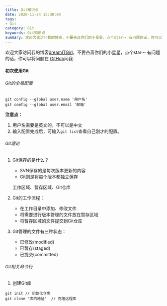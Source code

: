 ```yaml
---
title: Git知识点
date: 2020-11-24 15:38:04
tags:
- Git
category: Git
keywords: Git知识点
summary: 欢迎大家访问我的博客，不要吝啬你们的小星星，点个star～ 有问题的话，你可以将问题在留言板留言问我.
---
```

欢迎大家访问我的博客[dreamITGirl](https://github.com/dreamITGirl)，不要吝啬你们的小星星，点个star～ 有问题的话，你可以将问题在 [GitHub](https://github.com/dreamITGirl/dreamITGirl.github.io/issues)问我.

#### 初次使用Git

###### Git的全局配置
```
git config --global user.name '用户名'
git comfig --global user.email '邮箱'
```
**注意点：**
1. 用户名需要是英文的，不可以是中文
2. 输入配置完成后，可输入`git list`查看自己刚才的配置。

###### Git理论

1. Git保存的是什么？

   - SVN保存的是每次版本更新的内容
   - Git则是将每个版本都独立保存

   工作区域、暂存区域、Git仓库

2. Git的工作流程：
    - 在工作目录中添加、修改文件
    - 将需要进行版本管理的文件放在暂存区域
    - 将暂存区域的文件提交到Git仓库

3. Git管理的文件有三种状态：
    - 已修改(modified)
    - 已暂存(staged)
    - 已提交(committed)

###### Git相关命令行

1. 创建Git库

```
git init // 初始化仓库
git clone '库的地址'  // 克隆远程库
```
